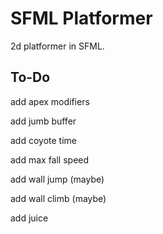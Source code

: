 # SFML Platformer

2d platformer in SFML.

## To-Do

add apex modifiers

add jumb buffer

add coyote time

add max fall speed

add wall jump (maybe)

add wall climb (maybe)

add juice
